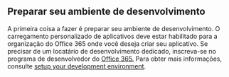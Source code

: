 ## <a name="prepare-your-development-environment"></a>Preparar seu ambiente de desenvolvimento

A primeira coisa a fazer é preparar seu ambiente de desenvolvimento. O carregamento personalizado de aplicativos deve estar habilitado para a organização do Office 365 onde você deseja criar seu aplicativo. Se precisar de um locatário de desenvolvimento dedicado, inscreva-se no programa de desenvolvedor do [Office 365.](https://developer.microsoft.com/office/dev-program) Para obter mais informações, consulte [setup your development environment](~/concepts/build-and-test/prepare-your-o365-tenant.md).